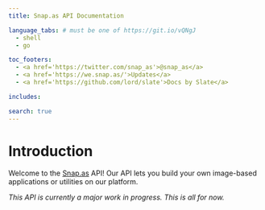 ```yaml
---
title: Snap.as API Documentation

language_tabs: # must be one of https://git.io/vQNgJ
  - shell
  - go

toc_footers:
  - <a href='https://twitter.com/snap_as'>@snap_as</a>
  - <a href='https://we.snap.as/'>Updates</a>
  - <a href='https://github.com/lord/slate'>Docs by Slate</a>

includes:

search: true
---
```


# Introduction

Welcome to the [Snap.as](https://snap.as) API! Our API lets you build your own image-based applications or utilities on our platform.

_This API is currently a major work in progress. This is all for now._
